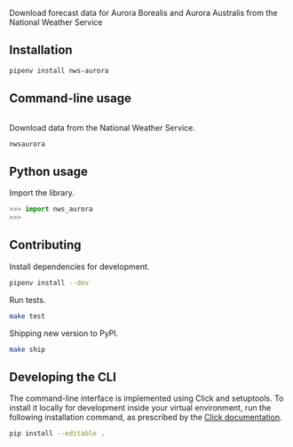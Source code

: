 Download forecast data for Aurora Borealis and Aurora Australis from the National Weather Service

## Installation

```bash
pipenv install nws-aurora
```

## Command-line usage

```bash
```

Download data from the National Weather Service.

```bash
nwsaurora 
```

## Python usage

Import the library.

```python
>>> import nws_aurora
>>> 
```

## Contributing

Install dependencies for development.

```bash
pipenv install --dev
```

Run tests.

```bash
make test
```

Shipping new version to PyPI.

```bash
make ship
```

## Developing the CLI

The command-line interface is implemented using Click and setuptools. To install it locally for development inside your virtual environment, run the following installation command, as prescribed by the [Click documentation](https://click.palletsprojects.com/en/7.x/setuptools/#setuptools-integration).

```bash
pip install --editable .
```
